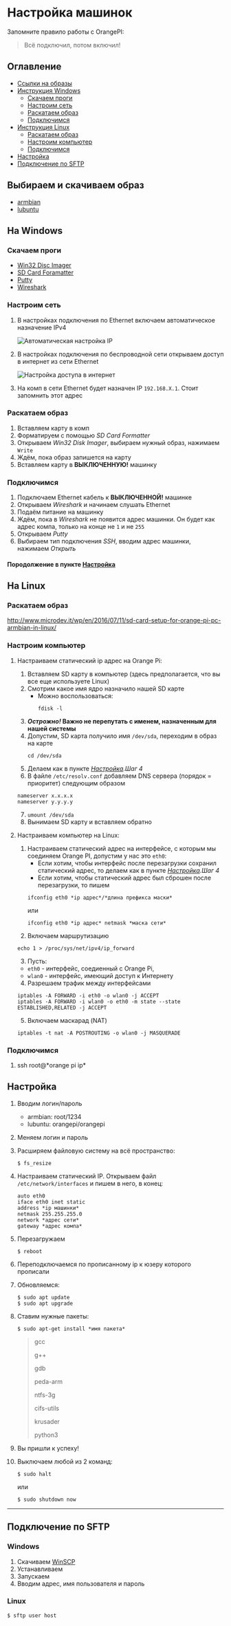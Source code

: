 # Настройка машинок

Запомните правило работы с OrangePI:
>Всё подключил, потом включил!


## Оглавление
- [Ссылки на образы](#Выбираем-и-скачиваем-образ)
- [Инструкция Windows](#На-Windows)
	- [Скачаем проги](#Скачаем-проги)
	- [Настроим сеть](#Настроим-сеть)
	- [Раскатаем образ](#Раскатаем-образ)
	- [Подключимся](#Подключимся)
- [Инструкция Linux](#На-Linux)
	- [Раскатаем образ](#Раскатаем-образ-1)
	- [Настроим компьютер](#Настроим-компьютер)
	- [Подключимся](#Подключимся-1)
- [Настройка](#Настройка)
- [Подключение по SFTP](#Подключение-по-SFTP)

## Выбираем и скачиваем образ
- [armbian](https://www.armbian.com/orange-pi-zero/)
- [lubuntu](http://www.orangepi.org/downloadresources/orangepizero/2017-05-11/orangepizero_7f7ec2c4c22d7bd4d0d5fab.html)

## На Windows

### Скачаем проги

- [Win32 Disc Imager](https://sourceforge.net/projects/win32diskimager/)
- [SD Card Foramatter](https://www.sdcard.org/downloads/formatter/)
- [Putty](https://www.chiark.greenend.org.uk/~sgtatham/putty/latest.html)
- [Wireshark](https://www.wireshark.org/download.html)

### Настроим сеть

1. В настройках подключения по Ethernet включаем автоматическое назначение IPv4

	![Автоматическая настройка IP](./images/IP_автоматически.png)

2. В настройках подключения по беспроводной сети открываем доступ в интернет из сети Ethernet

	![Настройка доступа в интернет](./images/Доступ_в_интернет.png)

3. На комп в сети Ethernet будет назначен IP `192.168.X.1`. Стоит запомнить этот адрес

### Раскатаем образ

1. Вставляем карту в комп
2. Форматируем с помощью _SD Card Formatter_
3. Открываем _Win32 Disk Imager_, выбираем нужный образ, нажимаем `Write`
4. Ждём, пока образ запишется на карту
5. Вставляем карту в **ВЫКЛЮЧЕННУЮ!** машинку

### Подключимся

1. Подключаем Ethernet кабель к **ВЫКЛЮЧЕННОЙ!** машинке
2. Открываем _Wireshark_ и начинаем слушать Ethernet
3. Подаём питание на машинку
4. Ждём, пока в _Wireshark_ не появится адрес машинки. Он будет как адрес компа, только на конце не `1` и не `255`
5. Открываем _Putty_
6. Выбираем тип подключения *SSH*, вводим адрес машинки, нажимаем *Открыть*

#### Породолжение в пункте [Настройка](#Настройка)

## На Linux


### Раскатаем образ

<http://www.microdev.it/wp/en/2016/07/11/sd-card-setup-for-orange-pi-pc-armbian-in-linux/>

### Настроим компьютер

1. Настраиваем статический ip адрес на Orange Pi:
	1. Вставляем SD карту в компьютер (здесь предполагается, что вы все еще используете Linux)
	2. Смотрим какое имя ядро назначило нашей SD карте
		- Можно воспользоваться:
			```
			fdisk -l
			```
	3.  __*Острожно!* Важно не перепутать с именем, назначенным для нашей системы__
	4. Допустим, SD карта получило имя `/dev/sda`, переходим в образ на карте
		```
		cd /dev/sda
		```
	5. Делаем как в пункте _[Настройка](#Настройка).Шаг 4_
	6. В файле `/etc/resolv.conf` добавляем DNS сервера (порядок = приоритет) следующим образом
	```
	nameserver x.x.x.x
	nameserver y.y.y.y
	```
	7. `umount /dev/sda`
	8. Вынимаем SD карту и вставляем обратно
2. Настраиваем компьютер на Linux:
	1. Настраиваем статический адрес на интерфейсе, с которым мы соединяем Orange PI, допустим у нас это `eth0`:
		- Если хотим, чтобы интерфейс после перезагрузки сохранил статический адрес, то делаем как в пункте _[Настройка](#Настройка).Шаг 4_
		- Если хотим, чтобы статический адрес был сброшен после перезагрузки, то пишем
		```
		ifconfig eth0 *ip адрес*/*длина префикса маски*
		```
		или
		```
		ifconfig eth0 *ip адрес* netmask *маска сети*
		```
	2. Включаем маршрутизацию
	```
	echo 1 > /proc/sys/net/ipv4/ip_forward
	```
	3. Пусть:
	- `eth0` - интерфейс, соедиенный с Orange Pi,
	- `wlan0` - интерфейс, имеющий доступ к Интернету

	4. Разрешаем трафик между интерфейсами
	```
	iptables -A FORWARD -i eth0 -o wlan0 -j ACCEPT
    iptables -A FORWARD -i wlan0 -o eth0 -m state --state ESTABLISHED,RELATED -j ACCEPT
	```
	5. Включаем маскарад (NAT)
	```
	iptables -t nat -A POSTROUTING -o wlan0 -j MASQUERADE
	```

### Подключимся
1. ssh root@\*orange pi ip\*

## Настройка

1. Вводим логин/пароль
	- armbian: root/1234
	- lubuntu: orangepi/orangepi
2. Меняем логин и пароль
3. Расширяем файловую систему на всё пространство:

	```
	$ fs_resize
	```

4. Настраиваем статический IP. Открываем файл `/etc/network/interfaces` и пишем в него, в конец:

	```
	auto eth0
	iface eth0 inet static
	address *ip машинки*
	netmask 255.255.255.0
	network *адрес сети*
	gateway *адрес компа*
	```

5. Перезагружаем

	```
	$ reboot
	```

6. Переподключаемся по прописанному ip к юзеру которого прописали
7. Обновляемся:

	```
	$ sudo apt update
	$ sudo apt upgrade
	```

8. Ставим нужные пакеты:

	```
	$ sudo apt-get install *имя пакета*
	```

	>gcc
	>
	>g++
	>
	>gdb
	>
	>peda-arm
	>
	>ntfs-3g
	>
	>cifs-utils
	>
	>krusader
	>
	>python3

9. Вы пришли к успеху!
10. Выключаем любой из 2 команд:
	```
	$ sudo halt
	```
	или
	```
	$ sudo shutdown now
	```


___

## Подключение по SFTP

### Windows

1. Скачиваем [WinSCP](https://winscp.net/eng/download.php)
2. Устанавливаем
3. Запускаем
4. Вводим адрес, имя пользователя и пароль

### Linux

```
$ sftp user host
```

